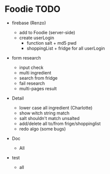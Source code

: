 # Foodie TODO

- firebase (Renzo)
	- add to Foodie (server-side) 
	- create userLogin
		- function salt + md5 pwd
		- shoppingList + fridge for all userLogin
	

- form research
	- input check
	- multi ingredient
	- search from fridge
	- fail research
	- multi-pages result
	
- Detail
	- lower case all ingredient (Charlotte)
	- show witch string match
	- salt shouldn't match unsalted 
	- add/delete all to/from frige/shoppinglist
	- redo algo (some bugs)
	
- Doc
	- All

- test
	- all
	
